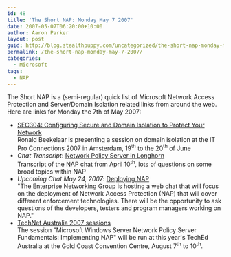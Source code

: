 ```yaml
---
id: 48
title: 'The Short NAP: Monday May 7 2007'
date: 2007-05-07T06:20:00+10:00
author: Aaron Parker
layout: post
guid: http://blog.stealthpuppy.com/uncategorized/the-short-nap-monday-may-7-2007
permalink: /the-short-nap-monday-may-7-2007/
categories:
  - Microsoft
tags:
  - NAP
---
```

The Short NAP is a (semi-regular) quick list of Microsoft Network Access Protection and Server/Domain Isolation related links from around the web. Here are links for Monday the 7th of May 2007:

  * [SEC304: Configuring Secure and Domain Isolation to Protect Your Network](http://www.itproconnections.com/shows/AmsterdamSpring2007/default.asp?c=2&s=4&i=1082)  
    Ronald Beekelaar is presenting a session on domain isolation at the IT Pro Connections 2007 in Amsterdam, 19<sup>th</sup> to the 20<sup>th</sup> of June
  * _Chat Transcript_: [Network Policy Server in Longhorn](http://www.microsoft.com/technet/community/chats/trans/network/07_0410_tn_longhorn.mspx)  
    Transcript of the NAP chat from April 10<sup>th</sup>, lots of questions on some broad topics within NAP
  * _Upcoming Chat May 24, 2007_: [Deploying NAP](http://www.microsoft.com/technet/community/chats/default.mspx)  
    "The Enterprise Networking Group is hosting a web chat that will focus on the deployment of Network Access Protection (NAP) that will cover different enforcement technologies. There will be the opportunity to ask questions of the developers, testers and program managers working on NAP."
  * [TechNet Australia 2007 sessions](http://blogs.technet.com/mkleef/archive/2007/05/07/yes-its-teched-planning-time-of-year-again.aspx)  
    The session "Microsoft Windows Server Network Policy Server Fundamentals: Implementing NAP" will be run at this year's TechEd Australia at the Gold Coast Convention Centre, August 7<sup>th</sup> to 10<sup>th</sup>.